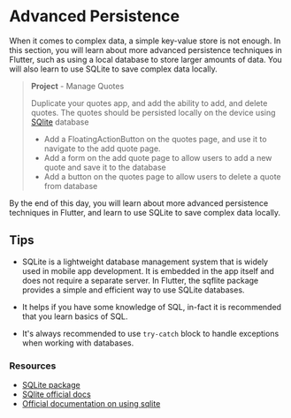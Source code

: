 # Advanced Persistence

When it comes to complex data, a simple key-value store is not enough. In this section, you will learn about more advanced persistence techniques in Flutter, such as using a local database to store larger amounts of data. You will also learn to use SQLite to save complex data locally.

> **Project** - Manage Quotes
>
> Duplicate your quotes app, and add the ability to add, and delete quotes. The quotes should be persisted locally on the device using [SQlite](https://pub.dev/packages/sqflite) database
>
> - Add a FloatingActionButton on the quotes page, and use it to navigate to the add quote page.
> - Add a form on the add quote page to allow users to add a new quote and save it to the database
> - Add a button on the quotes page to allow users to delete a quote from database
> 

By the end of this day, you will learn about more advanced persistence techniques in Flutter, and learn to use SQLite to save complex data locally.

## Tips

- SQLite is a lightweight database management system that is widely used in mobile app development. It is embedded in the app itself and does not require a separate server. In Flutter, the sqflite package provides a simple and efficient way to use SQLite databases.

- It helps if you have some knowledge of SQL, in-fact it is recommended that you learn basics of SQL.
- It's always recommended to use `try-catch` block to handle exceptions when working with databases.

### Resources

- [SQLite package](https://pub.dev/packages/sqflite)
- [SQlite official docs](https://www.sqlite.org/docs.html)
- [Official documentation on using sqlite](https://docs.flutter.dev/cookbook/persistence/sqlite)
